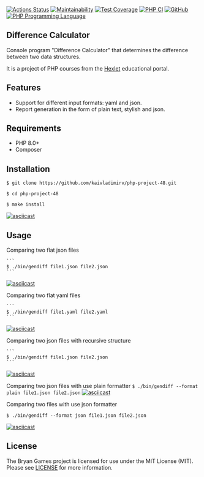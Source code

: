 [![Actions Status](https://github.com/kaivladimirv/php-project-48/workflows/hexlet-check/badge.svg)](https://github.com/kaivladimirv/php-project-48/actions)
[![Maintainability](https://api.codeclimate.com/v1/badges/b3f25a564898554531c9/maintainability)](https://codeclimate.com/github/kaivladimirv/php-project-48/maintainability)
[![Test Coverage](https://api.codeclimate.com/v1/badges/b3f25a564898554531c9/test_coverage)](https://codeclimate.com/github/kaivladimirv/php-project-48/test_coverage)
[![PHP CI](https://github.com/kaivladimirv/php-project-48/actions/workflows/php-ci.yml/badge.svg)](https://github.com/kaivladimirv/php-project-48/actions/workflows/php-ci.yml)
<a href="https://github.com/kaivladimirv/php-project-48/blob/main/LICENSE"><img alt="GitHub" src="https://img.shields.io/github/license/kaivladimirv/php-project-48" alt="Read License"></a>
<a href="https://php.net"><img src="https://img.shields.io/badge/php-8.0%2B-%238892BF" alt="PHP Programming Language"></a>

## Difference Calculator
Console program "Difference Calculator" that determines the difference between two data structures.

It is a project of PHP courses from the [Hexlet](https://hexlet.io/) educational portal.

## Features
- Support for different input formats: yaml and json.
- Report generation in the form of plain text, stylish and json.

## Requirements
* PHP 8.0+
* Composer

## Installation
```
$ git clone https://github.com/kaivladimirv/php-project-48.git

$ cd php-project-48

$ make install
```
[![asciicast](https://asciinema.org/a/g57bXSnZYdbgSH02zt7B7lLDL.svg)](https://asciinema.org/a/g57bXSnZYdbgSH02zt7B7lLDL)

## Usage

Comparing two flat json files

    ```
    $ ./bin/gendiff file1.json file2.json
    ```
[![asciicast](https://asciinema.org/a/TIl1sUFq00HaJjBML0i0MbfbR.svg)](https://asciinema.org/a/TIl1sUFq00HaJjBML0i0MbfbR)

Comparing two flat yaml files

    ```
    $ ./bin/gendiff file1.yaml file2.yaml
    ```
[![asciicast](https://asciinema.org/a/9peyUaZIVRNw3Hh8exXuozEGp.svg)](https://asciinema.org/a/9peyUaZIVRNw3Hh8exXuozEGp)

Comparing two json files with recursive structure

    ```
    $ ./bin/gendiff file1.json file2.json
    ```
[![asciicast](https://asciinema.org/a/obmdDQx5zsrLv7HEMzordzeSO.svg)](https://asciinema.org/a/obmdDQx5zsrLv7HEMzordzeSO)

Comparing two json files with use plain formatter
    ```
    $ ./bin/gendiff --format plain file1.json file2.json
    ```
[![asciicast](https://asciinema.org/a/zukLK4J8TRrDDp3B9MXoHUH6U.svg)](https://asciinema.org/a/zukLK4J8TRrDDp3B9MXoHUH6U)

Comparing two files with use json formatter
```
$ ./bin/gendiff --format json file1.json file2.json
```
[![asciicast](https://asciinema.org/a/p8bR72cy8jRU2YgvQ2S5NeoP3.svg)](https://asciinema.org/a/p8bR72cy8jRU2YgvQ2S5NeoP3)

## License
The Bryan Games project is licensed for use under the MIT License (MIT).
Please see [LICENSE](/LICENSE) for more information.
